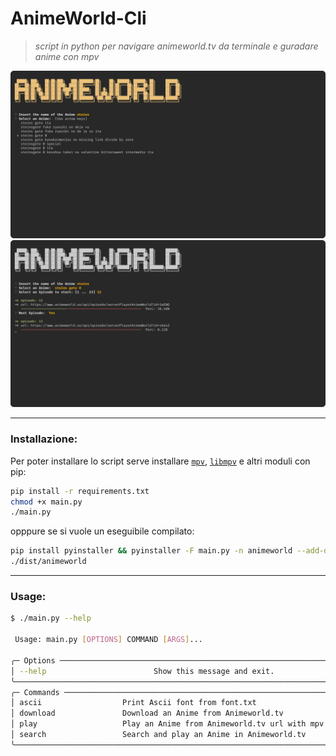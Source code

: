 # AnimeWorld-Cli


> *script in python per navigare animeworld.tv da terminale e guradare anime con mpv*



![](image/image.png)
![](image/image2.png)



---

### Installazione:

Per poter installare lo script serve installare [``mpv``](https://mpv.io/), [``libmpv``](https://packages.fedoraproject.org/pkgs/mpv/mpv-libs/index.html) e altri moduli con pip:

```bash
pip install -r requirements.txt
chmod +x main.py
./main.py
```
opppure se si vuole un eseguibile compilato:

```bash
pip install pyinstaller && pyinstaller -F main.py -n animeworld --add-data='libs/fonts/font.txt:libs/fonts' 
./dist/animeworld
```

---

### Usage:


```bash
$ ./main.py --help

 Usage: main.py [OPTIONS] COMMAND [ARGS]...

╭─ Options ────────────────────────────────────────────────────────────────────────────╮
│ --help                        Show this message and exit.                            │
╰──────────────────────────────────────────────────────────────────────────────────────╯
╭─ Commands ───────────────────────────────────────────────────────────────────────────╮
│ ascii                  Print Ascii font from font.txt                                │
│ download               Download an Anime from Animeworld.tv                          │
│ play                   Play an Anime from Animeworld.tv url with mpv                 │
│ search                 Search and play an Anime in Animeworld.tv                     │
╰──────────────────────────────────────────────────────────────────────────────────────╯


```



